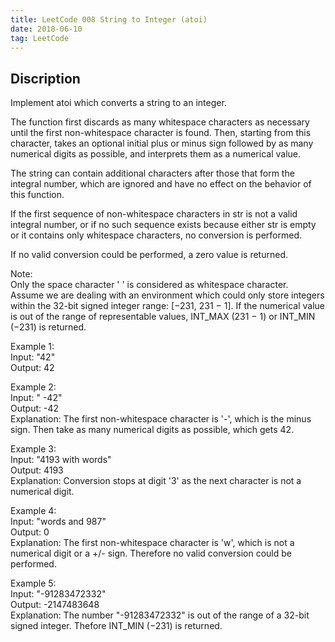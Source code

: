 ```yaml
---
title: LeetCode 008 String to Integer (atoi)
date: 2018-06-10
tag: LeetCode
---
```

## Discription
Implement atoi which converts a string to an integer.

The function first discards as many whitespace characters as necessary until the first non-whitespace character is found. Then, starting from this character, takes an optional initial plus or minus sign followed by as many numerical digits as possible, and interprets them as a numerical value.

The string can contain additional characters after those that form the integral number, which are ignored and have no effect on the behavior of this function.

If the first sequence of non-whitespace characters in str is not a valid integral number, or if no such sequence exists because either str is empty or it contains only whitespace characters, no conversion is performed.

If no valid conversion could be performed, a zero value is returned.

Note:  
Only the space character ' ' is considered as whitespace character.  
Assume we are dealing with an environment which could only store integers within the 32-bit signed integer range: [−231,  231 − 1]. If the numerical value is out of the range of representable values, INT_MAX (231 − 1) or INT_MIN (−231) is returned.

Example 1:  
Input: "42"  
Output: 42  

Example 2:  
Input: "   -42"  
Output: -42  
Explanation: The first non-whitespace character is '-', which is the minus sign.
             Then take as many numerical digits as possible, which gets 42.  
             
Example 3:  
Input: "4193 with words"  
Output: 4193  
Explanation: Conversion stops at digit '3' as the next character is not a numerical digit.  

Example 4:    
Input: "words and 987"  
Output: 0  
Explanation: The first non-whitespace character is 'w', which is not a numerical 
             digit or a +/- sign. Therefore no valid conversion could be performed.  

Example 5:  
Input: "-91283472332"  
Output: -2147483648  
Explanation: The number "-91283472332" is out of the range of a 32-bit signed integer.
             Thefore INT_MIN (−231) is returned.
